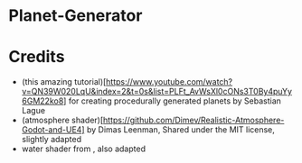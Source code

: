 # Planet-Generator


# Credits
 * (this amazing tutorial)[https://www.youtube.com/watch?v=QN39W020LqU&index=2&t=0s&list=PLFt_AvWsXl0cONs3T0By4puYy6GM22ko8] for creating procedurally generated planets by Sebastian Lague
 * (atmosphere shader)[https://github.com/Dimev/Realistic-Atmosphere-Godot-and-UE4] by Dimas Leenman, Shared under the MIT license, slightly adapted
 * water shader from , also adapted

